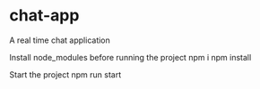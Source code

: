 # chat-app
A real time chat application

Install node_modules before running the project
npm i 
npm install

Start the project 
npm run start
